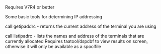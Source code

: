 Requires V7R4 or better 

Some basic tools for determining IP addressing

call getipaddrc - returns the current address of the terminal you are using

call listipadrc - lists the names and address of the terminals that are currently allocated
  Requires taatool/dspdbf to view results on screen, otherwise it will only be available as a spoolfile 
